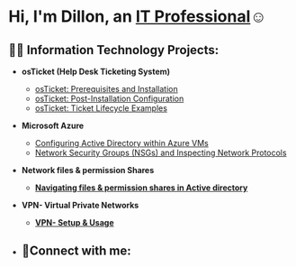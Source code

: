 <h1>Hi, I'm Dillon, an <a href="https://linkedin.com/in/dillon-mitchell-">IT Professional</a>☺</h1>

<h2>👨‍💻 Information Technology Projects:</h2>

- <b>osTicket (Help Desk Ticketing System)</b>
  - [osTicket: Prerequisites and Installation](https://github.com/Luc1est/osticket-prereqs-)
  - [osTicket: Post-Installation Configuration](https://github.com/Luc1est/post-install-config)
  - [osTicket: Ticket Lifecycle Examples](https://github.com/Luc1est/ticket-lifecycle)
- <b>Microsoft Azure</b>
  - [Configuring Active Directory within Azure VMs](https://github.com/Luc1est/configure-ad)
  - [Network Security Groups (NSGs) and Inspecting Network Protocols](https://github.com/Luc1est/azure-network-protocols)

- <b>Network files & permission Shares


   - [Navigating files & permission shares in Active directory](https://github.com/Luc1est/Network-file-shares-permissions)




- <b>VPN- Virtual Private Networks
   
    - [VPN- Setup & Usage ](https://github.com/Luc1est/VPN-setup-Usage)






- <h2>🤳Connect with me:</h2>
